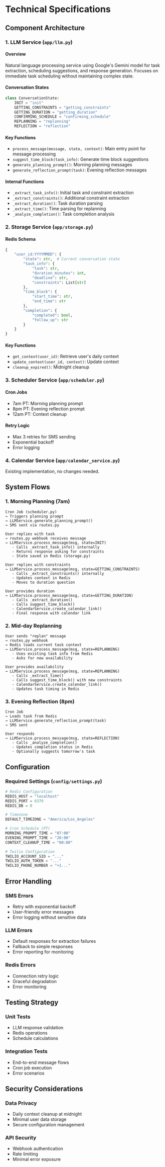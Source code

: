 # Technical Specifications

## Component Architecture

### 1. LLM Service (`app/llm.py`)

#### Overview
Natural language processing service using Google's Gemini model for task extraction, scheduling suggestions, and response generation. Focuses on immediate task scheduling without maintaining complex state.

#### Conversation States
```python
class ConversationState:
    INIT = "init"
    GETTING_CONSTRAINTS = "getting_constraints"
    GETTING_DURATION = "getting_duration"
    CONFIRMING_SCHEDULE = "confirming_schedule"
    REPLANNING = "replanning"
    REFLECTION = "reflection"
```

#### Key Functions
- `process_message(message, state, context)`: Main entry point for message processing
- `suggest_time_block(task_info)`: Generate time block suggestions
- `generate_planning_prompt()`: Morning planning messages
- `generate_reflection_prompt(task)`: Evening reflection messages

#### Internal Functions
- `_extract_task_info()`: Initial task and constraint extraction
- `_extract_constraints()`: Additional constraint extraction
- `_extract_duration()`: Task duration parsing
- `_extract_time()`: Time parsing for replanning
- `_analyze_completion()`: Task completion analysis

### 2. Storage Service (`app/storage.py`)

#### Redis Schema
```python
{
    "user_id:YYYYMMDD": {
        "state": str,  # Current conversation state
        "task_info": {
            "task": str,
            "duration_minutes": int,
            "deadline": str,
            "constraints": List[str]
        },
        "time_block": {
            "start_time": str,
            "end_time": str
        },
        "completion": {
            "completed": bool,
            "follow_up": str
        }
    }
}
```

#### Key Functions
- `get_context(user_id)`: Retrieve user's daily context
- `update_context(user_id, context)`: Update context
- `cleanup_expired()`: Midnight cleanup

### 3. Scheduler Service (`app/scheduler.py`)

#### Cron Jobs
- 7am PT: Morning planning prompt
- 8pm PT: Evening reflection prompt
- 12am PT: Context cleanup

#### Retry Logic
- Max 3 retries for SMS sending
- Exponential backoff
- Error logging

### 4. Calendar Service (`app/calendar_service.py`)
Existing implementation, no changes needed.

## System Flows

### 1. Morning Planning (7am)
```
Cron Job (scheduler.py) 
→ Triggers planning prompt
→ LLMService.generate_planning_prompt()
→ SMS sent via routes.py

User replies with task
→ routes.py webhook receives message
→ LLMService.process_message(msg, state=INIT)
   - Calls _extract_task_info() internally
   - Returns response asking for constraints
   - State saved in Redis (storage.py)

User replies with constraints
→ LLMService.process_message(msg, state=GETTING_CONSTRAINTS)
   - Calls _extract_constraints() internally
   - Updates context in Redis
   - Moves to duration question

User provides duration
→ LLMService.process_message(msg, state=GETTING_DURATION)
   - Calls _extract_duration()
   - Calls suggest_time_block()
   - CalendarService.create_calendar_link()
   - Final response with calendar link
```

### 2. Mid-day Replanning
```
User sends "replan" message
→ routes.py webhook
→ Redis loads current task context
→ LLMService.process_message(msg, state=REPLANNING)
   - Uses existing task info from Redis
   - Asks for new availability

User provides availability
→ LLMService.process_message(msg, state=REPLANNING)
   - Calls _extract_time()
   - Calls suggest_time_block() with new constraints
   - CalendarService.create_calendar_link()
   - Updates task timing in Redis
```

### 3. Evening Reflection (8pm)
```
Cron Job 
→ Loads task from Redis
→ LLMService.generate_reflection_prompt(task)
→ SMS sent

User responds
→ LLMService.process_message(msg, state=REFLECTION)
   - Calls _analyze_completion()
   - Updates completion status in Redis
   - Optionally suggests tomorrow's task
```

## Configuration

### Required Settings (`config/settings.py`)
```python
# Redis Configuration
REDIS_HOST = "localhost"
REDIS_PORT = 6379
REDIS_DB = 0

# Timezone
DEFAULT_TIMEZONE = "America/Los_Angeles"

# Cron Schedule (PT)
MORNING_PROMPT_TIME = "07:00"
EVENING_PROMPT_TIME = "20:00"
CONTEXT_CLEANUP_TIME = "00:00"

# Twilio Configuration
TWILIO_ACCOUNT_SID = "..."
TWILIO_AUTH_TOKEN = "..."
TWILIO_PHONE_NUMBER = "+1..."
```

## Error Handling

### SMS Errors
- Retry with exponential backoff
- User-friendly error messages
- Error logging without sensitive data

### LLM Errors
- Default responses for extraction failures
- Fallback to simple responses
- Error reporting for monitoring

### Redis Errors
- Connection retry logic
- Graceful degradation
- Error monitoring

## Testing Strategy

### Unit Tests
- LLM response validation
- Redis operations
- Schedule calculations

### Integration Tests
- End-to-end message flows
- Cron job execution
- Error scenarios

## Security Considerations

### Data Privacy
- Daily context cleanup at midnight
- Minimal user data storage
- Secure configuration management

### API Security
- Webhook authentication
- Rate limiting
- Minimal error exposure